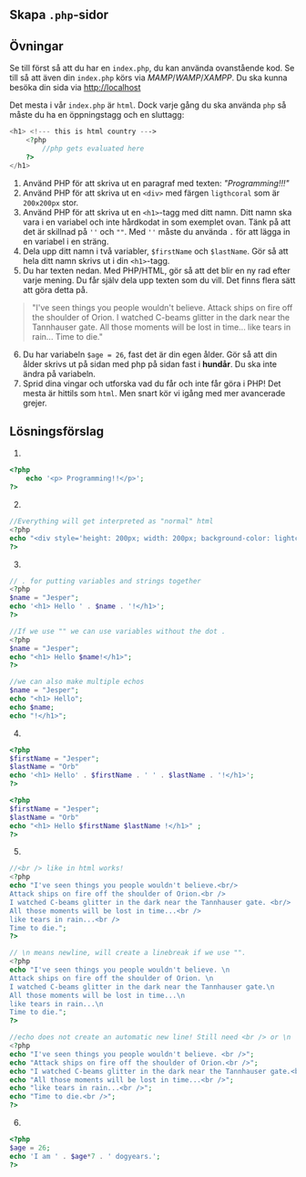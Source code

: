 ## Skapa `.php`-sidor

## Övningar

Se till först så att du har en `index.php`, du kan använda ovanstående kod. Se till så att även din `index.php` körs via _MAMP_/_WAMP_/_XAMPP_. Du ska kunna besöka din sida via [http://localhost](http://localhost)

Det mesta i vår `index.php` är `html`. Dock varje gång du ska använda `php` så måste du ha en öppningstagg och en sluttagg:
```php
<h1> <!--- this is html country --->
    <?php
        //php gets evaluated here
    ?>
</h1>
```


1. Använd PHP för att skriva ut en paragraf med texten: _"Programming!!!"_
2. Använd PHP för att skriva ut en `<div>` med färgen `ligthcoral` som är `200x200px` stor.
3. Använd PHP för att skriva ut en `<h1>`-tagg med ditt namn. Ditt namn ska vara i en variabel och inte hårdkodat in som exemplet ovan. Tänk på att det är skillnad på `''` och `""`. Med `''` måste du använda `.` för att lägga in en variabel i en sträng.
4. Dela upp ditt namn i två variabler, `$firstName` och `$lastName`. Gör så att hela ditt namn skrivs ut i din `<h1>`-tagg.
5. Du har texten nedan. Med PHP/HTML, gör så att det blir en ny rad efter varje mening. Du får själv dela upp texten som du vill. Det finns flera sätt att göra detta på. 
>"I've seen things you people wouldn't believe. Attack ships on fire off the shoulder of Orion. I watched C-beams glitter in the dark near the Tannhauser gate. All those moments will be lost in time... like tears in rain... Time to die."
6. Du har variabeln `$age = 26`, fast det är din egen ålder. Gör så att din ålder skrivs ut på sidan med php på sidan fast i **hundår**. Du ska inte ändra på variabeln.
7. Sprid dina vingar och utforska vad du får och inte får göra i PHP! Det mesta är hittils som `html`. Men snart kör vi igång med mer avancerade grejer.

## Lösningsförslag

1.
```php
<?php
    echo '<p> Programming!!</p>';
?>
```

2.
```php
//Everything will get interpreted as "normal" html
<?php
echo "<div style='height: 200px; width: 200px; background-color: lightcoral;'></div>";
?>
```

3.
```php
// . for putting variables and strings together
<?php
$name = "Jesper";
echo '<h1> Hello ' . $name . '!</h1>';
?>
```

```php
//If we use "" we can use variables without the dot .
<?php
$name = "Jesper";
echo "<h1> Hello $name!</h1>";
?>
```

```php
//we can also make multiple echos
$name = "Jesper";
echo "<h1> Hello";
echo $name;
echo "!</h1>";
```

4.
```php
<?php
$firstName = "Jesper";
$lastName = "Orb"
echo '<h1> Hello' . $firstName . ' ' . $lastName . '!</h1>';
?>
```

```php
<?php
$firstName = "Jesper";
$lastName = "Orb"
echo "<h1> Hello $firstName $lastName !</h1>" ;
?>
```

5.

```php
//<br /> like in html works!
<?php
echo "I've seen things you people wouldn't believe.<br/>
Attack ships on fire off the shoulder of Orion.<br />
I watched C-beams glitter in the dark near the Tannhauser gate. <br/>
All those moments will be lost in time...<br /> 
like tears in rain...<br />
Time to die.";
?>
```

```php
// \n means newline, will create a linebreak if we use "".
<?php
echo "I've seen things you people wouldn't believe. \n
Attack ships on fire off the shoulder of Orion. \n
I watched C-beams glitter in the dark near the Tannhauser gate.\n
All those moments will be lost in time...\n
like tears in rain...\n
Time to die.";
?>
```

```php
//echo does not create an automatic new line! Still need <br /> or \n 
<?php
echo "I've seen things you people wouldn't believe. <br />";
echo "Attack ships on fire off the shoulder of Orion.<br />";
echo "I watched C-beams glitter in the dark near the Tannhauser gate.<br />";
echo "All those moments will be lost in time...<br />";
echo "like tears in rain...<br />";
echo "Time to die.<br />";
?>
```

6.

```php
<?php
$age = 26;
echo 'I am ' . $age*7 . ' dogyears.';
?>
```
